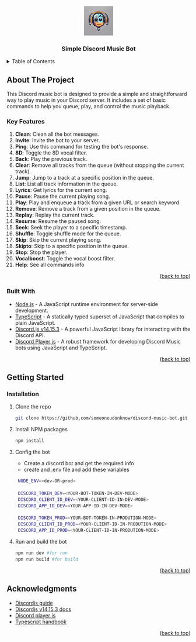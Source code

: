 <a id="readme-top"></a>

<!-- PROJECT LOGO -->
<br />
<div align="center">
  <img src="./assets/music_player_discord_bot_logo.png" alt="Logo" width="80" height="80">
  <h3 align="center">Simple Discord Music Bot</h3>
</div>

<!-- TABLE OF CONTENTS -->
<details>
  <summary>Table of Contents</summary>
  <ol>
    <li>
      <a href="#about-the-project">About The Project</a>
      <ul>
        <li><a href="#built-with">Built With</a></li>
      </ul>
    </li>
    <li>
      <a href="#getting-started">Getting Started</a>
      <ul>
        <li><a href="#installation">Installation</a></li>
      </ul>
    </li>
    <li><a href="#acknowledgments">Acknowledgments</a></li>
  </ol>
</details>

## About The Project

This Discord music bot is designed to provide a simple and straightforward way to play music in your Discord server. It includes a set of basic commands to help you queue, play, and control the music playback.

### Key Features

1. **Clean**: Clean all the bot messages.
2. **Invite**: Invite the bot to your server.
3. **Ping**: Use this command for testing the bot's response.
4. **8D**: Toggle the 8D vocal filter.
5. **Back**: Play the previous track.
6. **Clear**: Remove all tracks from the queue (without stopping the current track).
7. **Jump**: Jump to a track at a specific position in the queue.
8. **List**: List all track information in the queue.
9. **Lyrics**: Get lyrics for the current song.
10. **Pause**: Pause the current playing song.
11. **Play**: Play and enqueue a track from a given URL or search keyword.
12. **Remove**: Remove a track from a given position in the queue.
13. **Replay**: Replay the current track.
14. **Resume**: Resume the paused song.
15. **Seek**: Seek the player to a specific timestamp.
16. **Shuffle**: Toggle shuffle mode for the queue.
17. **Skip**: Skip the current playing song.
18. **Skipto**: Skip to a specific position in the queue.
19. **Stop**: Stop the player.
20. **Vocalboost**: Toggle the vocal boost filter.
21. **Help**: See all commands info

<p align="right">(<a href="#readme-top">back to top</a>)</p>

### Built With

- [Node.js](https://nodejs.org/en) - A JavaScript runtime environment for server-side development.
- [TypeScript](https://www.typescriptlang.org/) - A statically typed superset of JavaScript that compiles to plain JavaScript.
- [Discord.js v14.15.3](https://discord.js.org/docs/packages/discord.js/14.15.3) - A powerful JavaScript library for interacting with the Discord API.
- [Discord Player js](https://discord-player.js.org/) - A robust framework for developing Discord Music bots using JavaScript and TypeScript.

<p align="right">(<a href="#readme-top">back to top</a>)</p>

<!-- GETTING STARTED -->

## Getting Started

### Installation

1. Clone the repo
   ```sh
   git clone https://github.com/someoneudonknow/discord-music-bot.git
   ```
2. Install NPM packages
   ```sh
   npm install
   ```
3. Config the bot

   - Create a discord bot and get the required info
   - create and .env file and add these variables

   ```sh
    NODE_ENV=<dev-OR-prod>

    DISCORD_TOKEN_DEV=<YOUR-BOT-TOKEN-IN-DEV-MODE>
    DISCORD_CLIENT_ID_DEV=<YOUR-CLIENT-ID-IN-DEV-MODE>
    DISCORD_APP_ID_DEV=<YOUR-APP-ID-IN-DEV-MODE>

    DISCORD_TOKEN_PROD=<YOUR-BOT-TOKEN-IN-PRODUTION-MODE>
    DISCORD_CLIENT_ID_PROD=<YOUR-CLIENT-ID-IN-PRODUTION-MODE>
    DISCORD_APP_ID_PROD=<YOUR-CLIENT-ID-IN-PRODUTION-MODE>
   ```

4. Run and build the bot
   ```sh
   npm run dev #for run
   npm run build #for build
   ```

<p align="right">(<a href="#readme-top">back to top</a>)</p>

## Acknowledgments

- [Discordjs guide](https://discordjs.guide/)
- [Discordjs v14.15.3 docs](https://discord.js.org/docs/packages/discord.js/14.15.3)
- [Discord player js](https://discord-player.js.org/)
- [Typescript handbook](https://www.typescriptlang.org/docs/handbook/intro.html)

<p align="right">(<a href="#readme-top">back to top</a>)</p>

